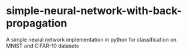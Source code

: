 # simple-neural-network-with-back-propagation

A simple neural network implementation in python for classification on MNIST and CIFAR-10 datasets
